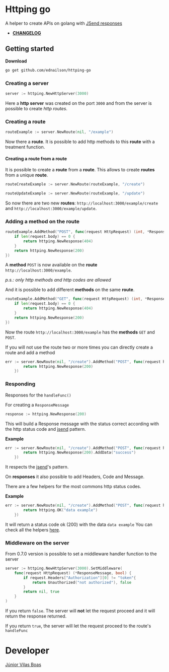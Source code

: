 # Httping go

A helper to create APIs on golang with [JSend responses](https://github.com/omniti-labs/jsend)

* **[CHANGELOG](CHANGELOG.md)**

## Getting started

**Download**

```bash
go get github.com/ednailson/httping-go
```

### Creating a server

```go
server := httping.NewHttpServer(3000)
``` 

Here a **http server** was created on the port `3000` and from the server is possible to create _http routes_.

### Creating a route

```go
routeExample := server.NewRoute(nil, "/example")
```

Now there a **route**. It is possible to add http methods to this **route** with a treatment function. 

#### Creating a route from a route

It is possible to create a **route** from a **route**. This allows to create **routes** from a unique **route**.

```go
routeCreateExample := server.NewRoute(routeExample, "/create")
```

```go
routeUpdateExample := server.NewRoute(routeExample, "/update")
```

So now there are two new **routes**: `http://localhost:3000/example/create` and `http://localhost:3000/example/update`.

### Adding a method on the route

```go
routeExample.AddMethod("POST", func(request HttpRequest) (int, *ResponseMessage) {
    if len(request.body) == 0 {
        return httping.NewResponse(404)
    }
    return httping.NewResponse(200)
})
```

A **method** `POST` is now available on the **route** `http://localhost:3000/example`.

_p.s.: only http methods and http codes are allowed_

And it is possible to add different **methods** on the same **route**. 

```go
routeExample.AddMethod("GET", func(request HttpRequest) (int, *ResponseMessage) {
    if len(request.body) == 0 {
        return httping.NewResponse(404)
    }
    return httping.NewResponse(200)
})
```

Now the route `http://localhost:3000/example` has the **methods** `GET` and `POST`.

If you will not use the route two or more times you can directly create a route and add a method 

```go
err := server.NewRoute(nil, "/create").AddMethod("POST", func(request httping.HttpRequest) (int, *httping.ResponseMessage) {
		return httping.NewResponse(200)
	})
```

### Responding

Responses for the `handleFunc()`

For creating a `ResponseMessage`

```go
response := httping.NewResponse(200)
```

This will build a Response message with the status correct according with the http status code and [jsend](https://github.com/omniti-labs/jsend) pattern.

**Example**

```go
err := server.NewRoute(nil, "/create").AddMethod("POST", func(request httping.HttpRequest) (int, *httping.ResponseMessage) {
		return httping.NewResponse(200).AddData("success")
	})
```

It respects the [jsend](https://github.com/omniti-labs/jsend)'s pattern. 

On **responses** it also possible to add Headers, Code and Message.

There are a few helpers for the most commons http status codes.

**Example**

```go
err := server.NewRoute(nil, "/create").AddMethod("POST", func(request httping.HttpRequest) (int, *httping.ResponseMessage) {
		return httping.OK("data example")
	})
```

It will return a status code ok (200) with the data `data example`
You can check all the helpers [here](CHANGELOG.md#050).

### Middleware on the server

From 0.7.0 version is possible to set a middleware handler function to the server

```go
server := httping.NewHttpServer(3000).SetMiddleware(
    func(request HttpRequest) (*ResponseMessage, bool) {
        if request.Headers["Authorization"][0] != "token"{
            return Unauthorized("not authorized"), false
        }
        return nil, true
    }
)
```

If you return `false`. The server will **not** let the request proceed and it will return the response returned.

If you return `true`, the server will let the request proceed to the route's `handleFunc`

# Developer

[Júnior Vilas Boas](http://ednailson.github.io)